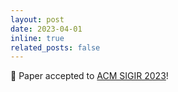 ```yaml
---
layout: post
date: 2023-04-01
inline: true
related_posts: false
---
```


🥳 Paper accepted to [ACM SIGIR 2023](https://sigir.org/sigir2023/)!